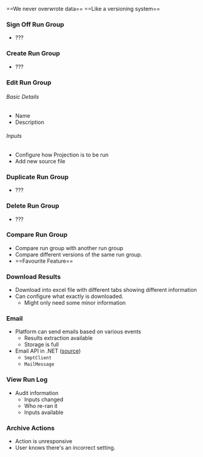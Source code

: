 ==We never overwrote data==
==Like a versioning system==

### Sign Off Run Group
- ???

### Create Run Group
- ???

### Edit Run Group
###### Basic Details
- Name
- Description
###### Inputs
- Configure how Projection is to be run
- Add new source file

### Duplicate Run Group
- ???

### Delete Run Group
- ???

### Compare Run Group
- Compare run group with another run group
- Compare different versions of the same run group.
- ==Favourite Feature==

### Download Results
- Download into excel file with different tabs showing different information
- Can configure what exactly is downloaded.
	- Might only need some minor information

### Email
- Platform can send emails based on various events
	- Results extraction available
	- Storage is full
- Email API in .NET ([source](https://medium.com/@shahidabbas9696/how-to-send-email-in-asp-net-core-web-api-949b49493f19))
	- `SmptClient`
	- `MailMessage`

### View Run Log
- Audit information
	- Inputs changed
	- Who re-ran it
	- Inputs available

### Archive Actions
- Action is unresponsive
- User knows there's an incorrect setting.